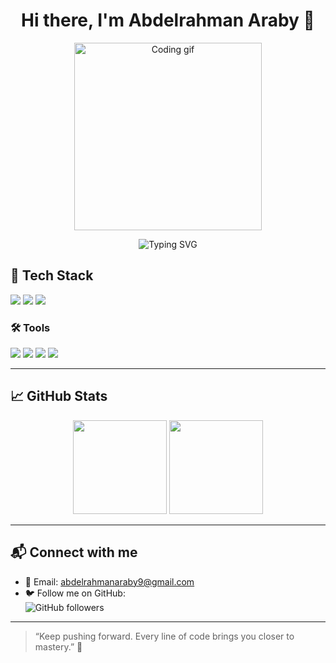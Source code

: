 <h1 align="center">Hi there, I'm Abdelrahman Araby 👋</h1>

<p align="center">
  <img src="https://media.giphy.com/media/qgQUggAC3Pfv687qPC/giphy.gif" width="300" alt="Coding gif"/>
</p>

<p align="center">
  <img src="https://readme-typing-svg.herokuapp.com?font=Fira+Code&size=24&color=61DAFB&center=true&vCenter=true&width=450&lines=Hi,+I'm+Abdelrahman!;C+++Python+Developer;SQL+Server+Explorer!" alt="Typing SVG" />
</p>

## 🚀 Tech Stack

<p>
  <img src="https://img.shields.io/badge/C++-00599C?logo=c%2b%2b&logoColor=white" />
  <img src="https://img.shields.io/badge/Python-3776AB?logo=python&logoColor=white" />
  <img src="https://img.shields.io/badge/SQL%20Server-CC2927?logo=microsoftsqlserver&logoColor=white" />
</p>

### 🛠️ Tools

<p>
  <img src="https://img.shields.io/badge/VSCode-007ACC?logo=visual-studio-code&logoColor=white" />
  <img src="https://img.shields.io/badge/Git-F05032?logo=git&logoColor=white" />
  <img src="https://img.shields.io/badge/GitHub-181717?logo=github&logoColor=white" />
  <img src="https://img.shields.io/badge/ChatGPT-00A67E?logo=openai&logoColor=white" />
</p>

---

## 📈 GitHub Stats

<p align="center">
  <img src="https://github-readme-stats.vercel.app/api?username=MoazIbrahim3&show_icons=true&theme=react" height="150"/>
  <img src="https://github-readme-stats.vercel.app/api/top-langs/?username=MoazIbrahim3&layout=compact&theme=react" height="150"/>
</p>

---

## 📬 Connect with me

- 📧 Email: [abdelrahmanaraby9@gmail.com](mailto:abdelrahmanaraby9@gmail.com)
- 🐦 Follow me on GitHub:  
  ![GitHub followers](https://img.shields.io/github/followers/MoazIbrahim3?label=Follow&style=social)

---

> “Keep pushing forward. Every line of code brings you closer to mastery.” 💪

